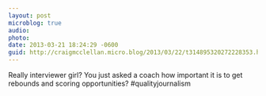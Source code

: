 ```yaml
---
layout: post
microblog: true
audio: 
photo: 
date: 2013-03-21 18:24:29 -0600
guid: http://craigmcclellan.micro.blog/2013/03/22/t314895320272228353.html
---
```

Really interviewer girl? You just asked a coach how important it is to get rebounds and scoring opportunities? #qualityjournalism
